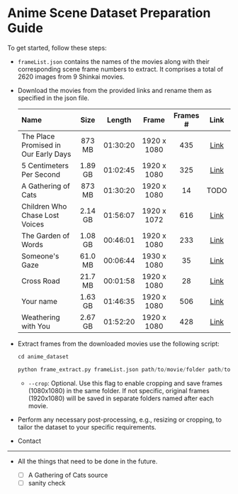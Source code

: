 # Anime Scene Dataset Preparation Guide

To get started, follow these steps:

- `frameList.json` contains the names of the movies along with their corresponding scene frame numbers to extract. It comprises a total of 2620 images from 9 Shinkai movies.

- Download the movies from the provided links and rename them as specified in the json file.

    | Name                                 | Size     | Length   | Frame        | Frames # | Link
    | :----------------------------------- | :------: | :------: | :----------: | :------: | :------------------------------------------:
    | The Place Promised in Our Early Days | 873 MB   | 01:30:20 | 1920 x 1080  | 435      | [Link](https://drive.google.com/drive/folders/1cpsQ9rsg9EkgIi683xPi33FDJ1Mecy8h)
    | 5 Centimeters Per Second            | 1.89 GB  | 01:02:45 | 1920 x 1080  | 325      | [Link](https://drive.google.com/drive/folders/1-VyZQVimmmH81BxD9pvdyI565jgebzWx)
    | A Gathering of Cats                 | 873 MB   | 01:30:20 | 1920 x 1080  | 14       | TODO
    | Children Who Chase Lost Voices       | 2.14 GB  | 01:56:07 | 1920 x 1072  | 616      | [Link](https://drive.google.com/drive/folders/1It254oVH5f0isp5NEskMqrm4eKn_llyt)
    | The Garden of Words                 | 1.08 GB  | 00:46:01 | 1920 x 1080  | 233      | [Link](https://drive.google.com/drive/folders/11Zmx3HhwqpWe_dwKtAaWd_Erbo2Uwg46)
    | Someone's Gaze                      | 61.0 MB  | 00:06:44 | 1930 x 1080  | 35       | [Link](https://www.animeout.xyz/dareka-no-manazashi/)
    | Cross Road                          | 21.7 MB  | 00:01:58 | 1920 x 1080  | 28       | [Link](https://www.youtube.com/watch?v=AfbNS_GKhPw)
    | Your name                           | 1.63 GB  | 01:46:35 | 1920 x 1080  | 506      | [Link](https://drive.google.com/drive/folders/11ZVj2VZtpaFDULsxquB-Fxc9zEBYodXv)
    | Weathering with You                 | 2.67 GB  | 01:52:20 | 1920 x 1080  | 428      | [Link](https://drive.google.com/drive/u/0/folders/1b00Z4sXYbImU0MjKHk5j2VlJJXpcGSqd)


- Extract frames from the downloaded movies use the following script:
    ```python
    cd anime_dataset

    python frame_extract.py frameList.json path/to/movie/folder path/to/save/extracted/data --crop
    ```
    - `--crop`: Optional. Use this flag to enable cropping and save frames (1080x1080) in the same folder. If not specific, original frames (1920x1080) will be saved in separate folders named after each movie.

- Perform any necessary post-processing, e.g., resizing or cropping, to tailor the dataset to your specific requirements.

- Contact

----
- All the things that need to be done in the future.

    - [ ] A Gathering of Cats source
    - [ ] sanity check
